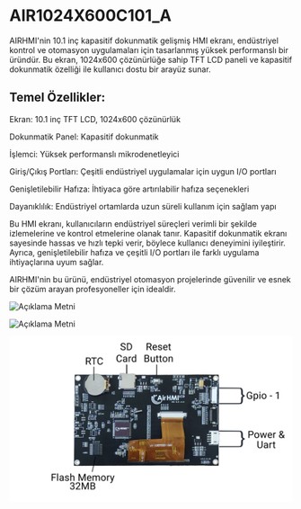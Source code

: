 # AIR1024X600C101_A

AIRHMI'nin 10.1 inç kapasitif dokunmatik gelişmiş HMI ekranı, endüstriyel kontrol ve otomasyon uygulamaları için tasarlanmış yüksek performanslı bir üründür. Bu ekran, 1024x600 çözünürlüğe sahip TFT LCD paneli ve kapasitif dokunmatik özelliği ile kullanıcı dostu bir arayüz sunar.

## Temel Özellikler:

Ekran: 10.1 inç TFT LCD, 1024x600 çözünürlük

Dokunmatik Panel: Kapasitif dokunmatik

İşlemci: Yüksek performanslı mikrodenetleyici

Giriş/Çıkış Portları: Çeşitli endüstriyel uygulamalar için uygun I/O portları

Genişletilebilir Hafıza: İhtiyaca göre artırılabilir hafıza seçenekleri

Dayanıklılık: Endüstriyel ortamlarda uzun süreli kullanım için sağlam yapı

Bu HMI ekranı, kullanıcıların endüstriyel süreçleri verimli bir şekilde izlemelerine ve kontrol etmelerine olanak tanır. Kapasitif dokunmatik ekranı sayesinde hassas ve hızlı tepki verir, böylece kullanıcı deneyimini iyileştirir. Ayrıca, genişletilebilir hafıza ve çeşitli I/O portları ile farklı uygulama ihtiyaçlarına uyum sağlar.

AIRHMI'nin bu ürünü, endüstriyel otomasyon projelerinde güvenilir ve esnek bir çözüm arayan profesyoneller için idealdir.


![Açıklama Metni](1.png)

![Açıklama Metni](2.png)

![Açıklama Metni](3.jpg)

